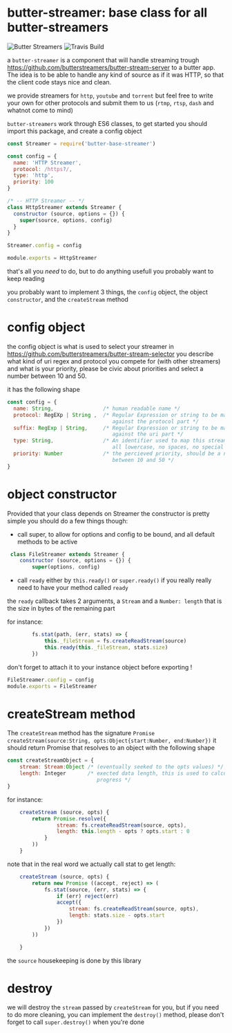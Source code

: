butter-streamer: base class for all butter-streamers
===
![Butter Streamers](https://avatars0.githubusercontent.com/u/17933007?v=3&s=252 "logo")
![Travis Build](https://api.travis-ci.org/butterstreamers/butter-streamer.svg?branch=master "build")

a `butter-streamer` is a component that will handle streaming trough
https://github.com/butterstreamers/butter-stream-server to a butter app. The
idea is to be able to handle any kind of source as if it was HTTP, so that
the client code stays nice and clean.

we provide streamers for `http`, `youtube` and `torrent` but feel free to
write your own for other protocols and submit them to us (`rtmp`, `rtsp`,
`dash` and whatnot come to mind)

`butter-streamers` work through ES6 classes, to get started you should
import this package, and create a config object
```js
const Streamer = require('butter-base-streamer')

const config = {
  name: 'HTTP Streamer',
  protocol: /https?/,
  type: 'http',
  priority: 100
}

/* -- HTTP Streamer -- */
class HttpStreamer extends Streamer {
  constructor (source, options = {}) {
    super(source, options, config)
  }
}

Streamer.config = config

module.exports = HttpStreamer
```

that's all you *need* to do, but to do anything usefull you probably want
to keep reading

you probably want to implement 3 things, the `config` object, the
object `constructor`, and the `createStream` method

config object
==

the config object is what is used to select your streamer in
https://github.com/butterstreamers/butter-stream-selector you describe what
kind of uri regex and protocol you compete for (with other streamers) and
what is your priority, please be civic about priorities and select a number
between 10 and 50.

it has the following shape
```js
const config = {
  name: String,                /* human readable name */
  protocol: RegEXp | String ,  /* Regular Expression or string to be matched 
                                  against the protocol part */
  suffix: RegExp | String,     /* Regular Expression or string to be matched
                                  against the uri part */
  type: String,                /* An identifier used to map this streamer,
                                  all lowercase, no spaces, no special chars */
  priority: Number             /* the percieved priority, should be a number
                                  between 10 and 50 */
}
```

object constructor
==

Provided that your class depends on Streamer the constructor is pretty
simple you should do a few things though:
 - call super, to allow for options and config to be bound, and all default
 methods to be active
```js
 class FileStreamer extends Streamer {
	constructor (source, options = {}) {
		super(options, config)
```
 - call `ready` either by `this.ready()` or `super.ready()` if you really
 really need to have your method called `ready`

 the `ready` callback takes 2 arguments, a `Stream` and a `Number: length`
 that is the size in bytes of the remaining part

 for instance:
```js
		fs.stat(path, (err, stats) => {
			this._fileStream = fs.createReadStream(source)
			this.ready(this._fileStream, stats.size)
		})
```

don't forget to attach it to your instance object before exporting !

```js
FileStreamer.config = config
module.exports = FileStreamer
```

createStream method
==

The `createStream` method has the signature
`Promise createStream(source:String, opts:Object{start:Number, end:Number})`
it should return Promise that resolves to an object with the following shape
```js
const createStreamObject = {
    stream: Stream:Object /* (eventually seeked to the opts values) */,
    length: Integer       /* exected data length, this is used to calculate
                             progress */
}
```


for instance:
```js
	createStream (source, opts) {
        return Promise.resolve({
                stream: fs.createReadStream(source, opts),
                length: this.length - opts ? opts.start : 0
            }
		))
	}
```

note that in the real word we actually call stat to get length:
```js
	createStream (source, opts) {
		return new Promise ((accept, reject) => (
			fs.stat(source, (err, stats) => {
				if (err) reject(err)
				accept({
					stream: fs.createReadStream(source, opts),
					length: stats.size - opts.start
				})
			})
		))

	}
```

the `source` housekeeping is done by this library

destroy
==

we will destroy the `stream` passed by `createStream` for you, but if you
need to do more cleaning, you can implement the `destroy()` method, please
don't forget to call `super.destroy()` when you're done
